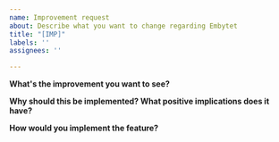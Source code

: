 ```yaml
---
name: Improvement request
about: Describe what you want to change regarding Embytet
title: "[IMP]"
labels: ''
assignees: ''

---
```


**What's the improvement you want to see?**

**Why should this be implemented? What positive implications does it have?**

**How would you implement the feature?**
